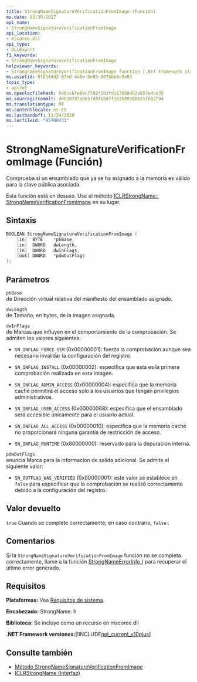 ```yaml
---
title: StrongNameSignatureVerificationFromImage (Función)
ms.date: 03/30/2017
api_name:
- StrongNameSignatureVerificationFromImage
api_location:
- mscoree.dll
api_type:
- DLLExport
f1_keywords:
- StrongNameSignatureVerificationFromImage
helpviewer_keywords:
- StrongnameSignatureVerificationFromImage function [.NET Framework strong naming]
ms.assetid: 9fb144d2-07e0-4a0e-8e05-907bbb6c9e03
topic_type:
- apiref
ms.openlocfilehash: b90cc6fe99cf592f1b3fd117888462a957e4ce35
ms.sourcegitcommit: d8020797a6657d0fbbdff362b80300815f682f94
ms.translationtype: MT
ms.contentlocale: es-ES
ms.lasthandoff: 11/24/2020
ms.locfileid: "95708431"
---
```

# <a name="strongnamesignatureverificationfromimage-function"></a>StrongNameSignatureVerificationFromImage (Función)

Comprueba si un ensamblado que ya se ha asignado a la memoria es válido para la clave pública asociada.  
  
 Esta función está en desuso. Use el método [ICLRStrongName:: StrongNameVerificationFromImage](../hosting/iclrstrongname-strongnamesignatureverificationfromimage-method.md) en su lugar.  
  
## <a name="syntax"></a>Sintaxis  
  
```cpp  
BOOLEAN StrongNameSignatureVerificationFromImage (  
    [in]  BYTE    *pbBase,  
    [in]  DWORD   dwLength,  
    [in]  DWORD   dwInFlags,  
    [out] DWORD   *pdwOutFlags  
);  
```  
  
## <a name="parameters"></a>Parámetros  

 `pbBase`  
 de Dirección virtual relativa del manifiesto del ensamblado asignado.  
  
 `dwLength`  
 de Tamaño, en bytes, de la imagen asignada.  
  
 `dwInFlags`  
 de Marcas que influyen en el comportamiento de la comprobación. Se admiten los valores siguientes:  
  
- `SN_INFLAG_FORCE_VER` (0x00000001): fuerza la comprobación aunque sea necesario invalidar la configuración del registro.  
  
- `SN_INFLAG_INSTALL` (0x00000002): especifica que esta es la primera comprobación realizada en esta imagen.  
  
- `SN_INFLAG_ADMIN_ACCESS` (0x00000004): especifica que la memoria caché permitirá el acceso solo a los usuarios que tengan privilegios administrativos.  
  
- `SN_INFLAG_USER_ACCESS` (0x00000008): especifica que el ensamblado será accesible únicamente para el usuario actual.  
  
- `SN_INFLAG_ALL_ACCESS` (0x00000010): especifica que la memoria caché no proporcionará ninguna garantía de restricción de acceso.  
  
- `SN_INFLAG_RUNTIME` (0x80000000): reservado para la depuración interna.  
  
 `pdwOutFlags`  
 enuncia Marca para la información de salida adicional. Se admite el siguiente valor:  
  
- `SN_OUTFLAG_WAS_VERIFIED` (0x00000001): este valor se establece en `false` para especificar que la comprobación se realizó correctamente debido a la configuración del registro.  
  
## <a name="return-value"></a>Valor devuelto  

 `true` Cuando se complete correctamente; en caso contrario, `false` .  
  
## <a name="remarks"></a>Comentarios  

 Si la `StrongNameSignatureVerificationFromImage` función no se completa correctamente, llame a la función [StrongNameErrorInfo (](strongnameerrorinfo-function.md) para recuperar el último error generado.  
  
## <a name="requirements"></a>Requisitos  

 **Plataformas:** Vea [Requisitos de sistema](../../get-started/system-requirements.md).  
  
 **Encabezado:** StrongName. h  
  
 **Biblioteca:** Se incluye como un recurso en mscoree.dll  
  
 **.NET Framework versiones:**[!INCLUDE[net_current_v10plus](../../../../includes/net-current-v10plus-md.md)]  
  
## <a name="see-also"></a>Consulte también

- [Método StrongNameSignatureVerificationFromImage](../hosting/iclrstrongname-strongnamesignatureverificationfromimage-method.md)
- [ICLRStrongName (Interfaz)](../hosting/iclrstrongname-interface.md)
